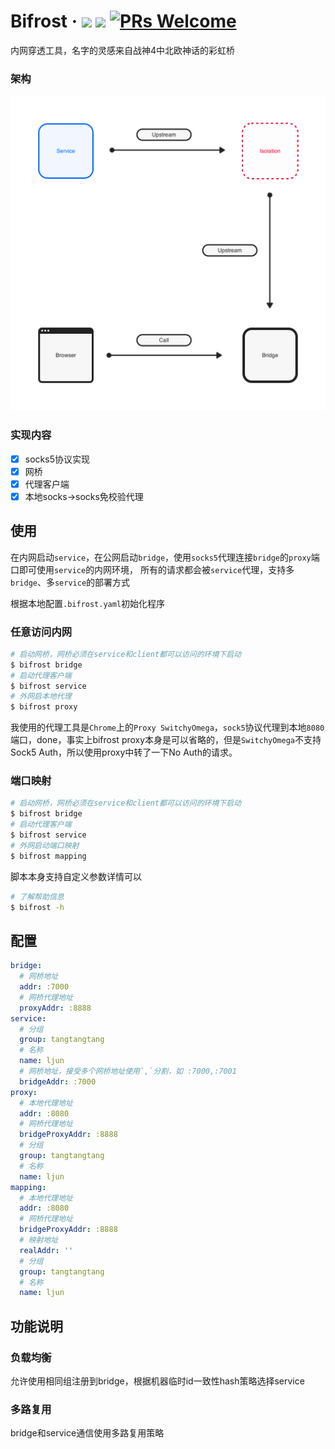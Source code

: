 # Bifrost &middot; <a href="https://github.com/ljun20160606/bifrost/blob/master/LICENSE"><img src="https://img.shields.io/badge/license-MIT-blue.svg"></a> <a href="https://travis-ci.org/ljun20160606/bifrost"><img src="https://travis-ci.org/ljun20160606/bifrost.svg?branch=master"></a> [![PRs Welcome](https://img.shields.io/badge/PRs-welcome-brightgreen.svg)](https://github.com/ljun20160606/bifrost/pull/new)

内网穿透工具，名字的灵感来自战神4中北欧神话的彩虹桥

### 架构

<img src="./doc/Stream.png" width=512>

### 实现内容

* [x] socks5协议实现
* [x] 网桥
* [x] 代理客户端
* [x] 本地socks->socks免校验代理

## 使用

在内网启动`service`，在公网启动`bridge`，使用`socks5`代理连接`bridge`的`proxy`端口即可使用`service`的内网环境，
所有的请求都会被`service`代理，支持多`bridge`、多`service`的部署方式

根据本地配置`.bifrost.yaml`初始化程序

### 任意访问内网

```bash
# 启动网桥，网桥必须在service和client都可以访问的环境下启动
$ bifrost bridge
# 启动代理客户端
$ bifrost service
# 外网启本地代理
$ bifrost proxy
```

我使用的代理工具是`Chrome`上的`Proxy SwitchyOmega`，`sock5`协议代理到本地`8080`端口，done，事实上bifrost proxy本身是可以省略的，但是`SwitchyOmega`不支持Sock5 Auth，所以使用proxy中转了一下No Auth的请求。

### 端口映射

```bash
# 启动网桥，网桥必须在service和client都可以访问的环境下启动
$ bifrost bridge
# 启动代理客户端
$ bifrost service
# 外网启动端口映射
$ bifrost mapping
```

脚本本身支持自定义参数详情可以

```bash
# 了解帮助信息
$ bifrost -h
```

## 配置

```yaml
bridge:
  # 网桥地址
  addr: :7000
  # 网桥代理地址
  proxyAddr: :8888
service:
  # 分组
  group: tangtangtang
  # 名称
  name: ljun
  # 网桥地址，接受多个网桥地址使用`,`分割，如 :7000,:7001
  bridgeAddr: :7000
proxy:
  # 本地代理地址
  addr: :8080
  # 网桥代理地址
  bridgeProxyAddr: :8888
  # 分组
  group: tangtangtang
  # 名称
  name: ljun
mapping:
  # 本地代理地址
  addr: :8080
  # 网桥代理地址
  bridgeProxyAddr: :8888
  # 映射地址
  realAddr: ''
  # 分组
  group: tangtangtang
  # 名称
  name: ljun
```

## 功能说明

### 负载均衡

允许使用相同组注册到bridge，根据机器临时id一致性hash策略选择service

### 多路复用

bridge和service通信使用多路复用策略